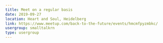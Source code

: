 ```yaml
---
title: Meet on a regular basis
date: 2019-09-27
location: Heart and Soul, Heidelberg
link: https://www.meetup.com/back-to-the-future/events/hmcmfpyzmbkc/
usergroup: smalltalkrn
type: usergroup
---
```

